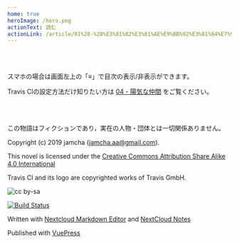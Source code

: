 ```yaml
---
home: true
heroImage: /hero.png
actionText: 読む
actionLink: /article/01%20-%20%E3%81%82%E3%81%AE%E9%BB%92%E3%81%84%E7%94%BB%E9%9D%A2%E6%81%90%E6%80%96%E7%97%87.html
---
```


<br>
<br>

スマホの場合は画面左上の「≡」で目次の表示/非表示ができます。

Travis CIの設定方法だけ知りたい方は [04 - 陽気な仲間](https://jamcha-aa.github.io/travisci/article/04%20-%20%E9%99%BD%E6%B0%97%E3%81%AA%E4%BB%B2%E9%96%93.html) をご覧ください。

<br>
<br>

この物語はフィクションであり，実在の人物・団体とは一切関係ありません。

Copyright (c) 2019 jamcha (jamcha.aa@gmail.com).

This novel is licensed under the [Creative Commons Attribution Share Alike 4.0 International](https://creativecommons.org/licenses/by-sa/4.0/deed)  

Travis CI and its logo are copyrighted works of Travis GmbH.

![cc by-sa](https://i.creativecommons.org/l/by-sa/4.0/88x31.png)  

[![Build Status](https://travis-ci.org/jamcha-aa/travisci.svg?branch=master)](https://travis-ci.org/jamcha-aa/travisci)  

Written with [Nextcloud Markdown Editor](https://github.com/icewind1991/files_markdown) and [NextCloud Notes](https://github.com/nextcloud/notes)  

Published with [VuePress](https://vuepress.vuejs.org/)  
